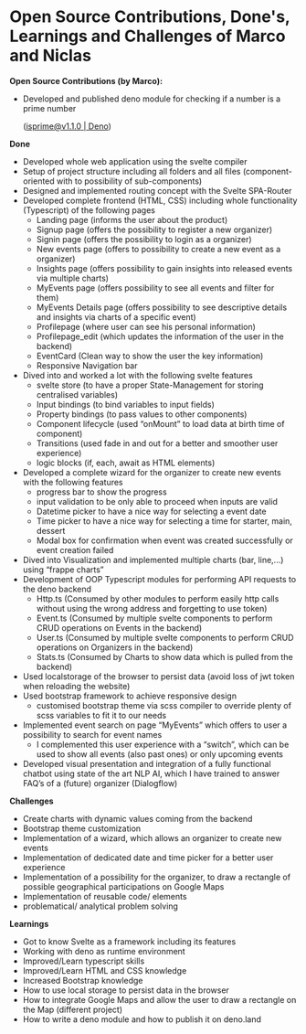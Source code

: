 # Open Source Contributions, Done's, Learnings and Challenges of Marco and Niclas

**Open Source Contributions (by Marco):**

- Developed and published deno module for checking if a number is a prime number
    
    ([isprime@v1.1.0 | Deno](https://deno.land/x/isprime@v1.1.0))

**Done**

- Developed whole web application using the svelte compiler
- Setup of project structure including all folders and all files (component-oriented with to possibility of sub-components)
- Designed and implemented routing concept with the Svelte SPA-Router
- Developed complete frontend (HTML, CSS) including whole functionality (Typescript) of the following pages
    - Landing page (informs the user about the product)
    - Signup page (offers the possibility to register a new organizer)
    - Signin page (offers the possibility to login as a organizer)
    - New events page (offers to possibility to create a new event as a organizer)
    - Insights page (offers possibility to gain insights into released events via multiple charts)
    - MyEvents page (offers possibility to see all events and filter for them)
    - MyEvents Details page (offers possibility to see descriptive details and insights via charts of a specific event)
    - Profilepage (where user can see his personal information) 
    - Profilepage_edit (which updates the information of the user in the backend) 
    - EventCard (Clean way to show the user the key information) 
    - Responsive Navigation bar
- Dived into and worked a lot with the following svelte features
    - svelte store (to have a proper State-Management for storing centralised variables)
    - Input bindings (to bind variables to input fields)
    - Property bindings (to pass values to other components)
    - Component lifecycle (used “onMount” to load data at birth time of component)
    - Transitions (used fade in and out for a better and smoother user experience)
    - logic blocks (if, each, await as HTML elements)
- Developed a complete wizard for the organizer to create new events with the following features
    - progress bar to show the progress
    - input validation to be only able to proceed when inputs are valid
    - Datetime picker to have a nice way for selecting a event date
    - Time picker to have a nice way for selecting a time for starter, main, dessert
    - Modal box for confirmation when event was created successfully or event creation failed
- Dived into Visualization and implemented multiple charts (bar, line,...) using “frappe charts”
- Development of OOP Typescript modules for performing API requests to the deno backend
    - Http.ts (Consumed by other modules to perform easily http calls without using the wrong address and forgetting to use token)
    - Event.ts (Consumed by multiple svelte components to perform CRUD operations on Events in the backend)
    - User.ts (Consumed by multiple svelte components to perform CRUD operations on Organizers in the backend)
    - Stats.ts (Consumed by Charts to show data which is pulled from the backend)
- Used localstorage of the browser to persist data (avoid loss of jwt token when reloading the website)
- Used bootstrap framework to achieve responsive design
    - customised bootstrap theme via scss compiler to override plenty of scss variables to fit it to our needs
- Implemented event search on page “MyEvents” which offers to user a possibility to search for event names
    - I complemented this user experience with a “switch”, which can be used to show all events (also past ones) or only upcoming events
- Developed visual presentation and integration of a fully functional chatbot using state of the art NLP AI, which I have trained to answer FAQ’s of a (future) organizer (Dialogflow)

**Challenges**

- Create charts with dynamic values coming from the backend
- Bootstrap theme customization
- Implementation of a wizard, which allows an organizer to create new events
- Implementation of dedicated date and time picker for a better user experience
- Implementation of a possibility for the organizer, to draw a rectangle of possible geographical participations on Google Maps
- Implementation of reusable code/ elements  
- problematical/ analytical problem solving 

**Learnings**

- Got to know Svelte as a framework including its features
- Working with deno as runtime environment
- Improved/Learn typescript skills
- Improved/Learn HTML and CSS knowledge
- Increased Bootstrap knowledge
- How to use local storage to persist data in the browser
- How to integrate Google Maps and allow the user to draw a rectangle on the Map (different project)
- How to write a deno module and how to publish it on deno.land
